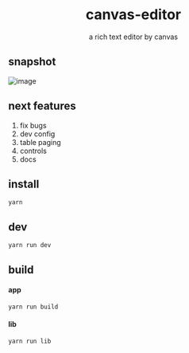<h1 align="center">canvas-editor</h1>

<p align="center"> a rich text editor by canvas</p>

## snapshot

![image](https://github.com/Hufe921/canvas-editor/blob/main/src/assets/snapshots/main_v0.8.0.png)

## next features

1. fix bugs
2. dev config
3. table paging
4. controls
5. docs

## install

`yarn`

## dev

`yarn run dev`

## build

#### app
`yarn run build`

#### lib
`yarn run lib`